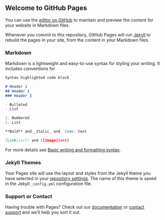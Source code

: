 ## Welcome to GitHub Pages

You can use the [editor on GitHub](https://github.com/thutrannnn/widget/edit/gh-pages/index.md) to maintain and preview the content for your website in Markdown files.

Whenever you commit to this repository, GitHub Pages will run [Jekyll](https://jekyllrb.com/) to rebuild the pages in your site, from the content in your Markdown files.

### Markdown

Markdown is a lightweight and easy-to-use syntax for styling your writing. It includes conventions for

```markdown
Syntax highlighted code block

# Header 1
## Header 2
### Header 3

- Bulleted
- List

1. Numbered
2. List

**Bold** and _Italic_ and `Code` text

[Link](url) and ![Image](src)
```

For more details see [Basic writing and formatting syntax](https://docs.github.com/en/github/writing-on-github/getting-started-with-writing-and-formatting-on-github/basic-writing-and-formatting-syntax).

### Jekyll Themes

Your Pages site will use the layout and styles from the Jekyll theme you have selected in your [repository settings](https://github.com/thutrannnn/widget/settings/pages). The name of this theme is saved in the Jekyll `_config.yml` configuration file.

### Support or Contact

Having trouble with Pages? Check out our [documentation](https://docs.github.com/categories/github-pages-basics/) or [contact support](https://support.github.com/contact) and we’ll help you sort it out.

<script type='text/javascript'>
window.$linebase=[];
window.LINEBASE_ORG_ID='62ab00b9b6b095a5e547afa8';
window.LINEBASE_WORKSPACE_ID='62ab00b9b6b0950adc47afaa';
(function(){d=document;s=d.createElement('script');
s.src='https://lb-cw-testing.fireapps.tech/main.js';
s.async=1;
d.getElementsByTagName('head')[0].appendChild(s);})();
</script>
